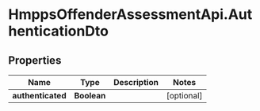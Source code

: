 # HmppsOffenderAssessmentApi.AuthenticationDto

## Properties
Name | Type | Description | Notes
------------ | ------------- | ------------- | -------------
**authenticated** | **Boolean** |  | [optional] 


